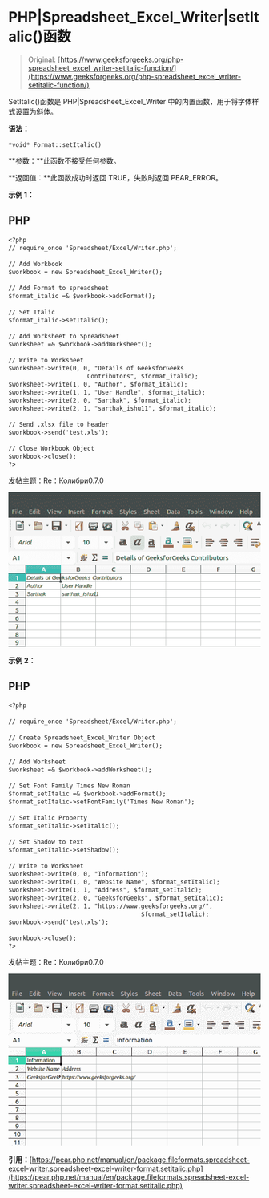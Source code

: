 # PHP|Spreadsheet_Excel_Writer|setItalic()函数

> Original: [https://www.geeksforgeeks.org/php-spreadsheet_excel_writer-setitalic-function/](https://www.geeksforgeeks.org/php-spreadsheet_excel_writer-setitalic-function/)

SetItalic()函数是 PHP|Spreadsheet_Excel_Writer 中的内置函数，用于将字体样式设置为斜体。

**语法：**

```
*void* Format::setItalic()
```

**参数：**此函数不接受任何参数。

**返回值：**此函数成功时返回 TRUE，失败时返回 PEAR_ERROR。

**示例 1：**

## PHP

```
<?php
// require_once 'Spreadsheet/Excel/Writer.php';

// Add Workbook
$workbook = new Spreadsheet_Excel_Writer();

// Add Format to spreadsheet
$format_italic =& $workbook->addFormat();

// Set Italic
$format_italic->setItalic();

// Add Worksheet to Spreadsheet
$worksheet =& $workbook->addWorksheet();

// Write to Worksheet
$worksheet->write(0, 0, "Details of GeeksforGeeks
                      Contributors", $format_italic);
$worksheet->write(1, 0, "Author", $format_italic);
$worksheet->write(1, 1, "User Handle", $format_italic);
$worksheet->write(2, 0, "Sarthak", $format_italic);
$worksheet->write(2, 1, "sarthak_ishu11", $format_italic);

// Send .xlsx file to header
$workbook->send('test.xls');

// Close Workbook Object
$workbook->close();
?>
```

发帖主题：Re：Колибри0.7.0

![](img/12af6cc3593a14bb5fa0734b5541286e.png)

**示例 2：**

## PHP

```
<?php

// require_once 'Spreadsheet/Excel/Writer.php';

// Create Spreadsheet_Excel_Writer Object
$workbook = new Spreadsheet_Excel_Writer();

// Add Worksheet
$worksheet =& $workbook->addWorksheet();

// Set Font Family Times New Roman
$format_setItalic =& $workbook->addFormat();
$format_setItalic->setFontFamily('Times New Roman');

// Set Italic Property
$format_setItalic->setItalic();

// Set Shadow to text
$format_setItalic->setShadow();

// Write to Worksheet
$worksheet->write(0, 0, "Information");
$worksheet->write(1, 0, "Website Name", $format_setItalic);
$worksheet->write(1, 1, "Address", $format_setItalic);
$worksheet->write(2, 0, "GeeksforGeeks", $format_setItalic);
$worksheet->write(2, 1, "https://www.geeksforgeeks.org/",
                                     $format_setItalic);
$workbook->send('test.xls');

$workbook->close();
?>
```

发帖主题：Re：Колибри0.7.0

![](img/6053fba1d472df4ecc1b0ec91898e0f3.png)

**引用：**[https://pear.php.net/manual/en/package.fileformats.spreadsheet-excel-writer.spreadsheet-excel-writer-format.setitalic.php](https://pear.php.net/manual/en/package.fileformats.spreadsheet-excel-writer.spreadsheet-excel-writer-format.setitalic.php)
